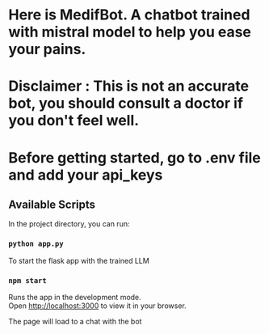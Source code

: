 # Here is MedifBot. A chatbot trained with mistral model to help you ease your pains.

# Disclaimer : This is not an accurate bot, you should consult a doctor if you don't feel well.
# Before getting started, go to .env file and add your api_keys
## Available Scripts

In the project directory, you can run:

### `python app.py`
To start the flask app with the trained LLM
### `npm start`

Runs the app in the development mode.\
Open [http://localhost:3000](http://localhost:3000) to view it in your browser.

The page will load to a chat with the bot
